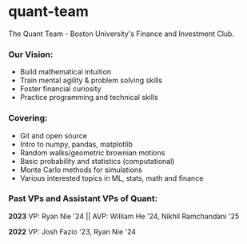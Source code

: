 # quant-team

The Quant Team - Boston University's Finance and Investment Club. 

### Our Vision:

* Build mathematical intuition
* Train mental agility & problem solving skills
* Foster financial curiosity
* Practice programming and technical skills

### Covering:
* Git and open source
* Intro to numpy, pandas, matplotlib
* Random walks/geometric brownian motions
* Basic probability and statistics (computational)
* Monte Carlo methods for simulations
* Various interested topics in ML, stats, math and finance

### Past VPs and Assistant VPs of Quant:

**2023** 
VP: Ryan Nie '24 || AVP: William He '24, Nikhil Ramchandani '25

**2022**
VP: Josh Fazio '23, Ryan Nie '24
